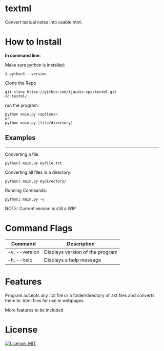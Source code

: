 # textml
Convert textual notes into usable html.

# How to Install 

**In command line:**

Make sure python is installed:

`$ python3 --version`

Clone the Repo

```
git clone https://github.com/ijacobs-cpa/textml.git
cd textml/ 
```

run the program 

```
python main.py <options> 
or
python main.py [file/directory]
```
## Examples
---

Converting a file:

`python3 main.py myfile.txt`

Converting all files in a directory:

`python3 main.py mydirectory/`

Running Commands:

`python3 main.py -v`

NOTE: Current version is still a WIP

# Command Flags

<!-- Available command options:
```
-v,--version - Displays the version of the program
-h,--help - Displays a help message
``` -->

| Command   | Description |
| --------- | ----------- |
| -v, --version | Displays version of the program |
| -h, --help | Displays a help message |

# Features

Program accepts any .txt file or a folder/directory of .txt files and converts them to .html files for use in webpages.

More features to be included

# License
[![License: MIT](https://img.shields.io/badge/License-MIT-yellow.svg)](https://opensource.org/licenses/MIT)




